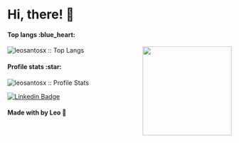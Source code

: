   # Hi, there! :vulcan_salute:

<h4>Top langs :blue_heart:</h4>

<img align='right' src='https://github.com/Rishit-dagli/Rishit-dagli/blob/master/images/octocat-anime.gif' width='200"'>

<p><img src="https://github-readme-stats.vercel.app/api/top-langs/?username=leosantosx&langs_count=10&theme=omni&layout=compact" alt="leosantosx :: Top Langs" /></p>

<h4>Profile stats :star:</h4>

<p><img src="https://github-readme-stats.vercel.app/api?username=leosantosx&show_icons=true&theme=omni" alt="leosantosx :: Profile Stats" /></p>

[![Linkedin Badge](https://img.shields.io/badge/-LinkedIn-blue?style=flat-square&logo=Linkedin&logoColor=white&link=https://www.linkedin.com/in/leonardosant02)](https://www.linkedin.com/in/leonardosant02/)

#### Made with by Leo :blue_heart:

